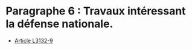 # Paragraphe 6 : Travaux intéressant la défense nationale.

* [Article L3132-9](./LEGIARTI000006902588.md)
